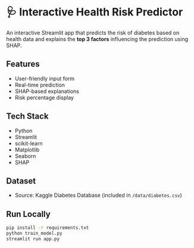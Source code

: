 # 🩺 Interactive Health Risk Predictor

An interactive Streamlit app that predicts the risk of diabetes based on health data and explains the **top 3 factors** influencing the prediction using SHAP.

## Features
- User-friendly input form
- Real-time prediction
- SHAP-based explanations
- Risk percentage display

## Tech Stack
- Python
- Streamlit
- scikit-learn
- Matplotlib
- Seaborn
- SHAP

## Dataset
- Source: Kaggle Diabetes Database (included in `/data/diabetes.csv`)

## Run Locally
```bash
pip install -r requirements.txt
python train_model.py
streamlit run app.py
